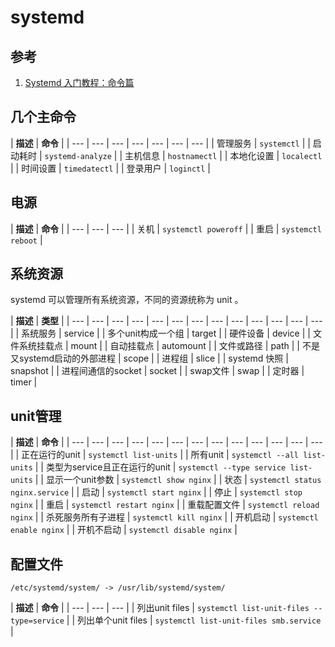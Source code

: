 # systemd

## 参考

1. [Systemd 入门教程：命令篇](http://www.ruanyifeng.com/blog/2016/03/systemd-tutorial-commands.html)

## 几个主命令

| **描述** | **命令** |
| --- | --- | --- | --- | --- | --- | --- |
| 管理服务 | `systemctl` |
| 启动耗时 | `systemd-analyze` |
| 主机信息 | `hostnamectl` |
| 本地化设置 | `localectl` |
| 时间设置 | `timedatectl` |
| 登录用户 | `loginctl` |

## 电源

| **描述** | **命令** |
| --- | --- | --- |
| 关机 | `systemctl poweroff` |
| 重启 | `systemctl reboot` |

## 系统资源

systemd 可以管理所有系统资源，不同的资源统称为 unit 。

| **描述** | **类型** |
| --- | --- | --- | --- | --- | --- | --- | --- | --- | --- | --- | --- | --- |
| 系统服务 | service |
| 多个unit构成一个组 | target |
| 硬件设备 | device |
| 文件系统挂载点 | mount |
| 自动挂载点 | automount |
| 文件或路径 | path |
| 不是又systemd启动的外部进程 | scope |
| 进程组 | slice |
| systemd 快照 | snapshot |
| 进程间通信的socket | socket |
| swap文件 | swap |
| 定时器 | timer |

## unit管理

| **描述** | **命令** |
| --- | --- | --- | --- | --- | --- | --- | --- | --- | --- | --- | --- | --- |
| 正在运行的unit | `systemctl list-units` |
| 所有unit | `systemctl --all list-units` |
| 类型为service且正在运行的unit | `systemctl --type service list-units` |
| 显示一个unit参数 | `systemctl show nginx` |
| 状态 | `systemctl status nginx.service` |
| 启动 | `systemctl start nginx` |
| 停止 | `systemctl stop nginx` |
| 重启 | `systemctl restart nginx` |
| 重载配置文件 | `systemctl reload nginx` |
| 杀死服务所有子进程 | `systemctl kill nginx` |
| 开机启动 | `systemctl enable nginx` |
| 开机不启动 | `systemctl disable nginx` |

## 配置文件

 `/etc/systemd/system/ -> /usr/lib/systemd/system/`

| **描述** | **命令** |
| --- | --- | --- |
|  列出unit files | `systemctl list-unit-files --type=service` |
|  列出单个unit files | `systemctl list-unit-files smb.service` |

